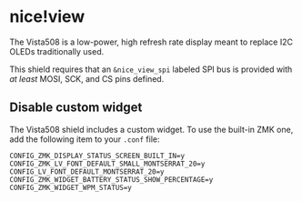 # nice!view

The Vista508 is a low-power, high refresh rate display meant to replace I2C OLEDs traditionally used.

This shield requires that an `&nice_view_spi` labeled SPI bus is provided with _at least_ MOSI, SCK, and CS pins defined.

## Disable custom widget

The Vista508 shield includes a custom widget. To use the built-in ZMK one, add the following item to your `.conf` file:

```
CONFIG_ZMK_DISPLAY_STATUS_SCREEN_BUILT_IN=y
CONFIG_ZMK_LV_FONT_DEFAULT_SMALL_MONTSERRAT_20=y
CONFIG_LV_FONT_DEFAULT_MONTSERRAT_20=y
CONFIG_ZMK_WIDGET_BATTERY_STATUS_SHOW_PERCENTAGE=y
CONFIG_ZMK_WIDGET_WPM_STATUS=y
```
